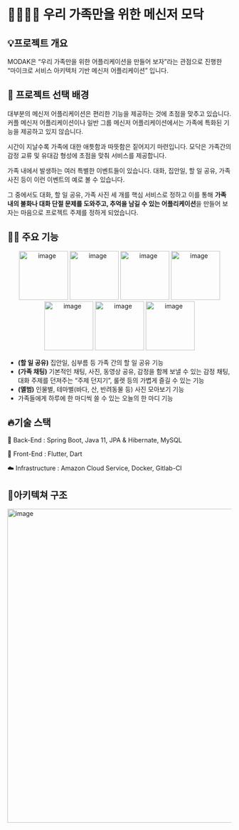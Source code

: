 # 👨‍👩‍👧‍👦 우리 가족만을 위한 메신저 모닥


## 💡프로젝트 개요

MODAK은 “우리 가족만을 위한 어플리케이션을 만들어 보자”라는 관점으로 진행한 “마이크로 서비스 아키텍처 기반 메신저 어플리케이션” 입니다.

## 🤔 프로젝트 선택 배경

대부분의 메신저 어플리케이션은 편리한 기능을 제공하는 것에 초점을 맞추고 있습니다. 커플 메신저 어플리케이션이나 일반 그룹 메신저 어플리케이션에서는 가족에 특화된 기능을 제공하고 있지 않습니다.

시간이 지날수록 가족에 대한 애틋함과 따뜻함은 짙어지기 마련입니다. 모닥은 가족간의 감정 교류 및 유대감 형성에 초점을 맞춰 서비스를 제공합니다.

가족 내에서 발생하는 여러 특별한 이벤트들이 있습니다. 대화, 집안일, 할 일 공유, 가족 사진 등이 이런 이벤트의 예로 볼 수 있습니다.

그 중에서도 대화, 할 일 공유, 가족 사진 세 개를 핵심 서비스로 정하고 이를 통해 **가족 내의 불화나 대화 단절 문제를 도와주고, 추억을 남길 수 있는 어플리케이션**을 만들어 보자는 마음으로 프로젝트 주제를 정하게 되었습니다.


## 🏄‍♂️ 주요 기능
<p align="center">
<img width="110" alt="image" src="https://user-images.githubusercontent.com/43024854/210041749-51d0b5f6-674d-4d66-bd6b-c39cf97a63a4.png">
<img width="110" alt="image" src="https://user-images.githubusercontent.com/43024854/210041586-d7c4efcd-0491-4bb1-994a-df31a08aef8c.png">
<img width="110" alt="image" src="https://user-images.githubusercontent.com/43024854/210041622-d8eb2d32-2f4e-49be-afea-49cb8c31a954.png">
<img width="110" alt="image" src="https://user-images.githubusercontent.com/43024854/210041649-e25dacde-0e2b-45e0-8a8f-efd2c2a08770.png">
<img width="110" alt="image" src="https://user-images.githubusercontent.com/43024854/210041673-4be47700-6ddf-40a7-84e7-5deef5ae6fc7.png">
<img width="110" alt="image" src="https://user-images.githubusercontent.com/43024854/210041691-0f4e1b17-1953-4b94-837d-9221ddb6b3f3.png">
<img width="110" alt="image" src="https://user-images.githubusercontent.com/43024854/210041704-48561069-407d-4605-b384-344fd4c1c4ec.png">
</p>

- **(할 일 공유)** 집안일, 심부름 등 가족 간의 할 일 공유 기능
- **(가족 채팅)** 기본적인 채팅, 사진, 동영상 공유, 감정을 함께 보낼 수 있는 감정 채팅, 대화 주제를 던져주는 “주제 던지기”, 룰렛 등의 가볍게 즐길 수 있는 기능
- **(앨범)** 인물별, 테마별(바다, 산, 반려동물 등) 사진 모아보기 기능
- 가족들에게 하루에 한 마디씩 쓸 수 있는 오늘의 한 마디 기능

## 🔥기술 스택

🔧 Back-End : Spring Boot, Java 11, JPA & Hibernate, MySQL

🌃 Front-End : Flutter, Dart
  
☁️ Infrastructure : Amazon Cloud Service, Docker, Gitlab-CI


## 📏아키텍쳐 구조
<img width="705" alt="image" src="https://user-images.githubusercontent.com/43024854/210042112-5c954a51-d489-4ebf-8860-54cfacfc97f7.png">



